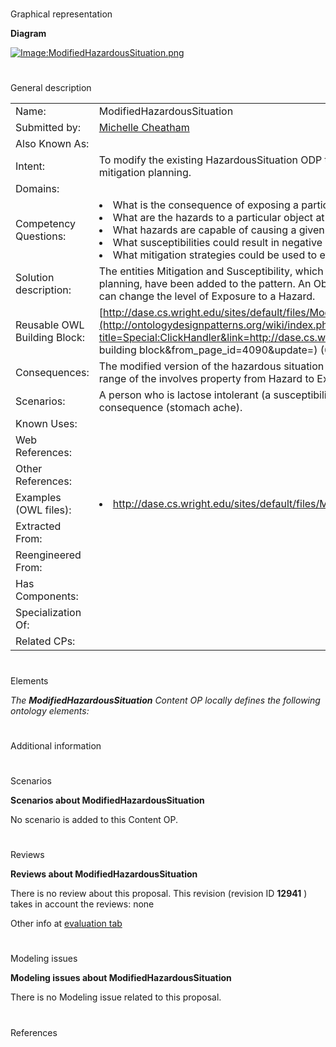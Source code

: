 # 

 Graphical representation



__Diagram__ 





[![Image:ModifiedHazardousSituation.png](../images/4/45/ModifiedHazardousSituation.png)](../Image/ModifiedHazardousSituation.png "Image:ModifiedHazardousSituation.png")





# 

 General description




|  |  |
| --- | --- |
|  Name:  |  ModifiedHazardousSituation  |
|  Submitted by:  | [Michelle Cheatham](http://ontologydesignpatterns.org/wiki/index.php?title=User:Michelle_Cheatham&action=edit&redlink=1 "User:Michelle Cheatham (not yet written)")  |
|  Also Known As:  |  |
|  Intent:  |  To modify the existing HazardousSituation ODP to additionally support proactive questions central to risk assessment and mitigation planning.  |
|  Domains:  |  |
|  Competency Questions:  | <li>       What is the consequence of exposing a particular object to a particular hazard for a particular amount of time?      </li><li>       What are the hazards to a particular object at a particular geographic location?      </li><li>       What hazards are capable of causing a given consequence?      </li><li>       What susceptibilities could result in negative consequences to an object exposed to a particular hazard?      </li><li>       What mitigation strategies could be used to effect exposure to a particular hazard?      </li> |
|  Solution description:  |  The entities Mitigation and Susceptibility, which are key concepts to model when dealign with risk assessment and mitigation planning, have been added to the pattern. An Object hasSusceptibility to an Amount of Exposure to a Hazard. A Mitigation can change the level of Exposure to a Hazard.  |
|  Reusable OWL Building Block:  | [http://dase.cs.wright.edu/sites/default/files/ModifiedHazardousSituation.owl](http://ontologydesignpatterns.org/wiki/index.php?title=Special:ClickHandler&link=http://dase.cs.wright.edu/sites/default/files/ModifiedHazardousSituation.owl&message=OWL building block&from_page_id=4090&update=)  (633)  |
|  Consequences:  |  The modified version of the hazardous situation pattern is not completely compatible with the original, due to changing the range of the involves property from Hazard to Exposure. This change could arguably be made to the original pattern as well.  |
|  Scenarios:  |  A person who is lactose intolerant (a susceptibility) exposes herself to a hazard (eating ice cream) and experiences a consequence (stomach ache).  |
|  Known Uses:  |  |
|  Web References:  |  |
|  Other References:  |  |
|  Examples (OWL files):  | <li><a class="external free" href="http://dase.cs.wright.edu/sites/default/files/MHS_Instance.owl" rel="nofollow" title="http://dase.cs.wright.edu/sites/default/files/MHS_Instance.owl">        http://dase.cs.wright.edu/sites/default/files/MHS_Instance.owl       </a></li> |
|  Extracted From:  |  |
|  Reengineered From:  |  |
|  Has Components:  |  |
|  Specialization Of:  |  |
|  Related CPs:  |  |



  





# 

 Elements



_The
 __ModifiedHazardousSituation__ 
 Content OP locally defines the following ontology elements:_ 




# 

 Additional information



# 

 Scenarios




__Scenarios about ModifiedHazardousSituation__ 


 No scenario is added to this Content OP.
 




# 

 Reviews




__Reviews about ModifiedHazardousSituation__ 


 There is no review about this proposal.
This revision (revision ID
 __12941__ 
 ) takes in account the reviews: none
 



 Other info at
 [evaluation tab](http://ontologydesignpatterns.org/wiki/index.php?title=Submissions:ModifiedHazardousSituation&action=evaluation "http://ontologydesignpatterns.org/wiki/index.php?title=Submissions:ModifiedHazardousSituation&action=evaluation") 





  





# 

 Modeling issues




__Modeling issues about ModifiedHazardousSituation__ 


 There is no Modeling issue related to this proposal.
 




  





# 

 References